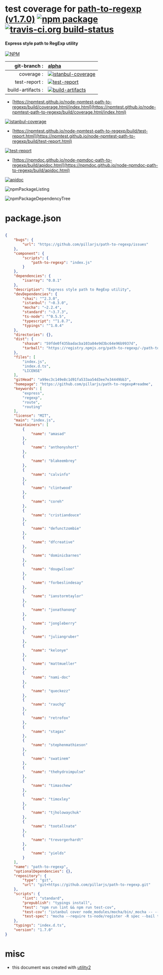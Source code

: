 # test coverage for  [path-to-regexp (v1.7.0)](https://github.com/pillarjs/path-to-regexp#readme)  [![npm package](https://img.shields.io/npm/v/npmtest-path-to-regexp.svg?style=flat-square)](https://www.npmjs.org/package/npmtest-path-to-regexp) [![travis-ci.org build-status](https://api.travis-ci.org/npmtest/node-npmtest-path-to-regexp.svg)](https://travis-ci.org/npmtest/node-npmtest-path-to-regexp)
#### Express style path to RegExp utility

[![NPM](https://nodei.co/npm/path-to-regexp.png?downloads=true&downloadRank=true&stars=true)](https://www.npmjs.com/package/path-to-regexp)

| git-branch : | [alpha](https://github.com/npmtest/node-npmtest-path-to-regexp/tree/alpha)|
|--:|:--|
| coverage : | [![istanbul-coverage](https://npmtest.github.io/node-npmtest-path-to-regexp/build/coverage.badge.svg)](https://npmtest.github.io/node-npmtest-path-to-regexp/build/coverage.html/index.html)|
| test-report : | [![test-report](https://npmtest.github.io/node-npmtest-path-to-regexp/build/test-report.badge.svg)](https://npmtest.github.io/node-npmtest-path-to-regexp/build/test-report.html)|
| build-artifacts : | [![build-artifacts](https://npmtest.github.io/node-npmtest-path-to-regexp/glyphicons_144_folder_open.png)](https://github.com/npmtest/node-npmtest-path-to-regexp/tree/gh-pages/build)|

- [https://npmtest.github.io/node-npmtest-path-to-regexp/build/coverage.html/index.html](https://npmtest.github.io/node-npmtest-path-to-regexp/build/coverage.html/index.html)

[![istanbul-coverage](https://npmtest.github.io/node-npmtest-path-to-regexp/build/screenCapture.buildCi.browser.%252Ftmp%252Fbuild%252Fcoverage.lib.html.png)](https://npmtest.github.io/node-npmtest-path-to-regexp/build/coverage.html/index.html)

- [https://npmtest.github.io/node-npmtest-path-to-regexp/build/test-report.html](https://npmtest.github.io/node-npmtest-path-to-regexp/build/test-report.html)

[![test-report](https://npmtest.github.io/node-npmtest-path-to-regexp/build/screenCapture.buildCi.browser.%252Ftmp%252Fbuild%252Ftest-report.html.png)](https://npmtest.github.io/node-npmtest-path-to-regexp/build/test-report.html)

- [https://npmdoc.github.io/node-npmdoc-path-to-regexp/build/apidoc.html](https://npmdoc.github.io/node-npmdoc-path-to-regexp/build/apidoc.html)

[![apidoc](https://npmdoc.github.io/node-npmdoc-path-to-regexp/build/screenCapture.buildCi.browser.%252Ftmp%252Fbuild%252Fapidoc.html.png)](https://npmdoc.github.io/node-npmdoc-path-to-regexp/build/apidoc.html)

![npmPackageListing](https://npmtest.github.io/node-npmtest-path-to-regexp/build/screenCapture.npmPackageListing.svg)

![npmPackageDependencyTree](https://npmtest.github.io/node-npmtest-path-to-regexp/build/screenCapture.npmPackageDependencyTree.svg)



# package.json

```json

{
    "bugs": {
        "url": "https://github.com/pillarjs/path-to-regexp/issues"
    },
    "component": {
        "scripts": {
            "path-to-regexp": "index.js"
        }
    },
    "dependencies": {
        "isarray": "0.0.1"
    },
    "description": "Express style path to RegExp utility",
    "devDependencies": {
        "chai": "^2.3.0",
        "istanbul": "~0.3.0",
        "mocha": "~2.2.4",
        "standard": "~3.7.3",
        "ts-node": "^0.5.5",
        "typescript": "^1.8.7",
        "typings": "^1.0.4"
    },
    "directories": {},
    "dist": {
        "shasum": "59fde0f435badacba103a84e9d3bc64e96b9937d",
        "tarball": "https://registry.npmjs.org/path-to-regexp/-/path-to-regexp-1.7.0.tgz"
    },
    "files": [
        "index.js",
        "index.d.ts",
        "LICENSE"
    ],
    "gitHead": "a99ec3c149e8c1d91fa533aa54d3ee7e34449bb3",
    "homepage": "https://github.com/pillarjs/path-to-regexp#readme",
    "keywords": [
        "express",
        "regexp",
        "route",
        "routing"
    ],
    "license": "MIT",
    "main": "index.js",
    "maintainers": [
        {
            "name": "amasad"
        },
        {
            "name": "anthonyshort"
        },
        {
            "name": "blakeembrey"
        },
        {
            "name": "calvinfo"
        },
        {
            "name": "clintwood"
        },
        {
            "name": "coreh"
        },
        {
            "name": "cristiandouce"
        },
        {
            "name": "defunctzombie"
        },
        {
            "name": "dfcreative"
        },
        {
            "name": "dominicbarnes"
        },
        {
            "name": "dougwilson"
        },
        {
            "name": "forbeslindesay"
        },
        {
            "name": "ianstormtaylor"
        },
        {
            "name": "jonathanong"
        },
        {
            "name": "jongleberry"
        },
        {
            "name": "juliangruber"
        },
        {
            "name": "kelonye"
        },
        {
            "name": "mattmueller"
        },
        {
            "name": "nami-doc"
        },
        {
            "name": "queckezz"
        },
        {
            "name": "rauchg"
        },
        {
            "name": "retrofox"
        },
        {
            "name": "stagas"
        },
        {
            "name": "stephenmathieson"
        },
        {
            "name": "swatinem"
        },
        {
            "name": "thehydroimpulse"
        },
        {
            "name": "timaschew"
        },
        {
            "name": "timoxley"
        },
        {
            "name": "tjholowaychuk"
        },
        {
            "name": "tootallnate"
        },
        {
            "name": "trevorgerhardt"
        },
        {
            "name": "yields"
        }
    ],
    "name": "path-to-regexp",
    "optionalDependencies": {},
    "repository": {
        "type": "git",
        "url": "git+https://github.com/pillarjs/path-to-regexp.git"
    },
    "scripts": {
        "lint": "standard",
        "prepublish": "typings install",
        "test": "npm run lint && npm run test-cov",
        "test-cov": "istanbul cover node_modules/mocha/bin/_mocha -- --require ts-node/register -R spec test.ts",
        "test-spec": "mocha --require ts-node/register -R spec --bail test.ts"
    },
    "typings": "index.d.ts",
    "version": "1.7.0"
}
```



# misc
- this document was created with [utility2](https://github.com/kaizhu256/node-utility2)
